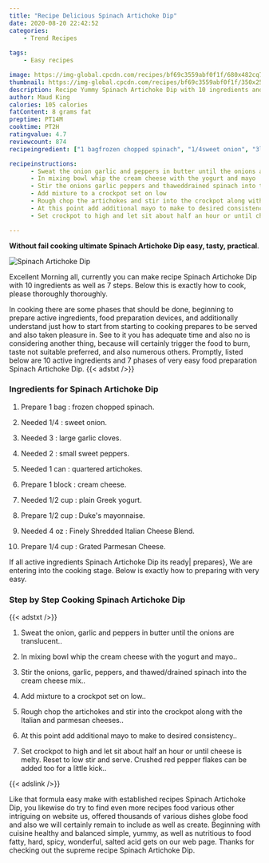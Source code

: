 ```yaml
---
title: "Recipe Delicious Spinach Artichoke Dip"
date: 2020-08-20 22:42:52
categories:
    - Trend Recipes
    
tags:
    - Easy recipes

image: https://img-global.cpcdn.com/recipes/bf69c3559abf0f1f/680x482cq70/spinach-artichoke-dip-recipe-main-photo.jpg
thumbnail: https://img-global.cpcdn.com/recipes/bf69c3559abf0f1f/350x250cq70/spinach-artichoke-dip-recipe-main-photo.jpg
description: Recipe Yummy Spinach Artichoke Dip with 10 ingredients and 7 stages of easy cooking.
author: Maud King
calories: 105 calories
fatContent: 8 grams fat
preptime: PT14M
cooktime: PT2H
ratingvalue: 4.7
reviewcount: 874
recipeingredient: ["1 bagfrozen chopped spinach", "1/4sweet onion", "3large garlic cloves", "2small sweet peppers", "1 canquartered artichokes", "1 blockcream cheese", "1/2 cupplain Greek yogurt", "1/2 cupDukes mayonnaise", "4 ozFinely Shredded Italian Cheese Blend", "1/4 cupGrated Parmesan Cheese"]

recipeinstructions: 
      - Sweat the onion garlic and peppers in butter until the onions are translucent 
      - In mixing bowl whip the cream cheese with the yogurt and mayo 
      - Stir the onions garlic peppers and thaweddrained spinach into the cream cheese mix 
      - Add mixture to a crockpot set on low 
      - Rough chop the artichokes and stir into the crockpot along with the Italian and parmesan cheeses 
      - At this point add additional mayo to make to desired consistency 
      - Set crockpot to high and let sit about half an hour or until cheese is melty Reset to low stir and serve Crushed red pepper flakes can be added too for a little kick

---
```




**Without fail cooking ultimate Spinach Artichoke Dip easy, tasty, practical**. 


![Spinach Artichoke Dip](https://img-global.cpcdn.com/recipes/bf69c3559abf0f1f/680x482cq70/spinach-artichoke-dip-recipe-main-photo.jpg "Spinach Artichoke Dip")




Excellent Morning all, currently you can make recipe Spinach Artichoke Dip with 10 ingredients as well as 7 steps. Below this is exactly how to cook, please thoroughly thoroughly.

In cooking there are some phases that should be done, beginning to prepare active ingredients, food preparation devices, and additionally understand just how to start from starting to cooking prepares to be served and also taken pleasure in. See to it you has adequate time and also no is considering another thing, because will certainly trigger the food to burn, taste not suitable preferred, and also numerous others. Promptly, listed below are 10 active ingredients and 7 phases of very easy food preparation Spinach Artichoke Dip.
{{< adstxt />}}

### Ingredients for Spinach Artichoke Dip


1. Prepare 1 bag : frozen chopped spinach.

1. Needed 1/4 : sweet onion.

1. Needed 3 : large garlic cloves.

1. Needed 2 : small sweet peppers.

1. Needed 1 can : quartered artichokes.

1. Prepare 1 block : cream cheese.

1. Needed 1/2 cup : plain Greek yogurt.

1. Prepare 1/2 cup : Duke&#39;s mayonnaise.

1. Needed 4 oz : Finely Shredded Italian Cheese Blend.

1. Prepare 1/4 cup : Grated Parmesan Cheese.



If all active ingredients Spinach Artichoke Dip its ready| prepares}, We are entering into the cooking stage. Below is exactly how to preparing with very easy.

### Step by Step Cooking Spinach Artichoke Dip

{{< adstxt />}}


1. Sweat the onion, garlic and peppers in butter until the onions are translucent..



1. In mixing bowl whip the cream cheese with the yogurt and mayo..



1. Stir the onions, garlic, peppers, and thawed/drained spinach into the cream cheese mix..



1. Add mixture to a crockpot set on low..



1. Rough chop the artichokes and stir into the crockpot along with the Italian and parmesan cheeses..



1. At this point add additional mayo to make to desired consistency..



1. Set crockpot to high and let sit about half an hour or until cheese is melty. Reset to low stir and serve. Crushed red pepper flakes can be added too for a little kick..





{{< adslink />}}

Like that formula easy make with established recipes Spinach Artichoke Dip, you likewise do try to find even more recipes food various other intriguing on website us, offered thousands of various dishes globe food and also we will certainly remain to include as well as create. Beginning with cuisine healthy and balanced simple, yummy, as well as nutritious to food fatty, hard, spicy, wonderful, salted acid gets on our web page. Thanks for checking out the supreme recipe Spinach Artichoke Dip.
